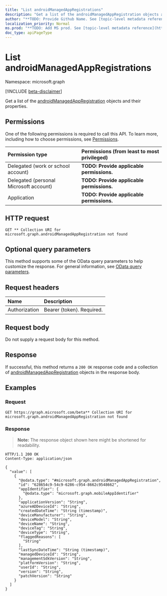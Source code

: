 ```yaml
---
title: "List androidManagedAppRegistrations"
description: "Get a list of the androidManagedAppRegistration objects and their properties."
author: "**TODO: Provide Github Name. See [topic-level metadata reference](https://msgo.azurewebsites.net/add/document/guidelines/metadata.html#topic-level-metadata)**"
localization_priority: Normal
ms.prod: "**TODO: Add MS prod. See [topic-level metadata reference](https://msgo.azurewebsites.net/add/document/guidelines/metadata.html#topic-level-metadata)**"
doc_type: apiPageType
---
```


# List androidManagedAppRegistrations
Namespace: microsoft.graph

[!INCLUDE [beta-disclaimer](../../includes/beta-disclaimer.md)]

Get a list of the [androidManagedAppRegistration](../resources/androidmanagedappregistration.md) objects and their properties.

## Permissions
One of the following permissions is required to call this API. To learn more, including how to choose permissions, see [Permissions](/graph/permissions-reference).

|Permission type|Permissions (from least to most privileged)|
|:---|:---|
|Delegated (work or school account)|**TODO: Provide applicable permissions.**|
|Delegated (personal Microsoft account)|**TODO: Provide applicable permissions.**|
|Application|**TODO: Provide applicable permissions.**|

## HTTP request

<!-- {
  "blockType": "ignored"
}
-->
``` http
GET ** Collection URI for microsoft.graph.androidManagedAppRegistration not found
```

## Optional query parameters
This method supports some of the OData query parameters to help customize the response. For general information, see [OData query parameters](/graph/query-parameters).

## Request headers
|Name|Description|
|:---|:---|
|Authorization|Bearer {token}. Required.|

## Request body
Do not supply a request body for this method.

## Response

If successful, this method returns a `200 OK` response code and a collection of [androidManagedAppRegistration](../resources/androidmanagedappregistration.md) objects in the response body.

## Examples

### Request
<!-- {
  "blockType": "request",
  "name": "list_androidmanagedappregistration"
}
-->
``` http
GET https://graph.microsoft.com/beta** Collection URI for microsoft.graph.androidManagedAppRegistration not found
```


### Response
>**Note:** The response object shown here might be shortened for readability.
<!-- {
  "blockType": "response",
  "truncated": true,
  "@odata.type": "Collection(microsoft.graph.androidManagedAppRegistration)"
}
-->
``` http
HTTP/1.1 200 OK
Content-Type: application/json

{
  "value": [
    {
      "@odata.type": "#microsoft.graph.androidManagedAppRegistration",
      "id": "628654c9-54c9-6286-c954-8662c9548662",
      "appIdentifier": {
        "@odata.type": "microsoft.graph.mobileAppIdentifier"
      },
      "applicationVersion": "String",
      "azureADDeviceId": "String",
      "createdDateTime": "String (timestamp)",
      "deviceManufacturer": "String",
      "deviceModel": "String",
      "deviceName": "String",
      "deviceTag": "String",
      "deviceType": "String",
      "flaggedReasons": [
        "String"
      ],
      "lastSyncDateTime": "String (timestamp)",
      "managedDeviceId": "String",
      "managementSdkVersion": "String",
      "platformVersion": "String",
      "userId": "String",
      "version": "String",
      "patchVersion": "String"
    }
  ]
}
```

